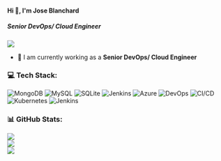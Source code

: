 #### Hi 👋, I'm Jose Blanchard
##### **Senior DevOps/ Cloud Engineer**

[![](https://visitcount.itsvg.in/api?id=joseblanchard81&icon=0&color=9)](https://visitcount.itsvg.in)

- 🔭 I am currently working as a **Senior DevOps/ Cloud Engineer**

### 💻 Tech Stack:
![MongoDB](https://img.shields.io/badge/MongoDB-%234ea94b.svg?style=flat&logo=mongodb&logoColor=white) ![MySQL](https://img.shields.io/badge/mysql-%2300f.svg?style=flat&logo=mysql&logoColor=white) ![SQLite](https://img.shields.io/badge/sqlite-%2307405e.svg?style=flat&logo=sqlite&logoColor=white) ![Jenkins](https://img.shields.io/badge/jenkins-%232C5263.svg?style=flat&logo=jenkins&logoColor=white) ![Azure](https://img.shields.io/badge/azure-%230072C6.svg?style=flat&logo=azure-devops&logoColor=white) ![DevOps](https://img.shields.io/badge/DevOps-0A0A0A?style=flat&logo=DevOps&logoColor=white) ![CI/CD](https://img.shields.io/badge/CI/CD-4285F4?style=flat&logo=CI/CD&logoColor=white) ![Kubernetes](https://img.shields.io/badge/Kubernetes-%233B4D98.svg?style=flat&logo=Kubernetes&logoColor=white) ![Jenkins](https://img.shields.io/badge/jenkins-%232C5263.svg?style=flat&logo=jenkins&logoColor=white)




### 📊 GitHub Stats:
![](https://github-readme-stats.vercel.app/api?username=joseblanchard81&theme=radical&hide_border=false&include_all_commits=false&count_private=false)<br/>
![](https://github-readme-streak-stats.herokuapp.com/?user=joseblanchard81&theme=radical&hide_border=false)<br/>
![](https://github-readme-stats.vercel.app/api/top-langs/?username=joseblanchard81&theme=radical&hide_border=false&include_all_commits=false&count_private=false&layout=compact)
